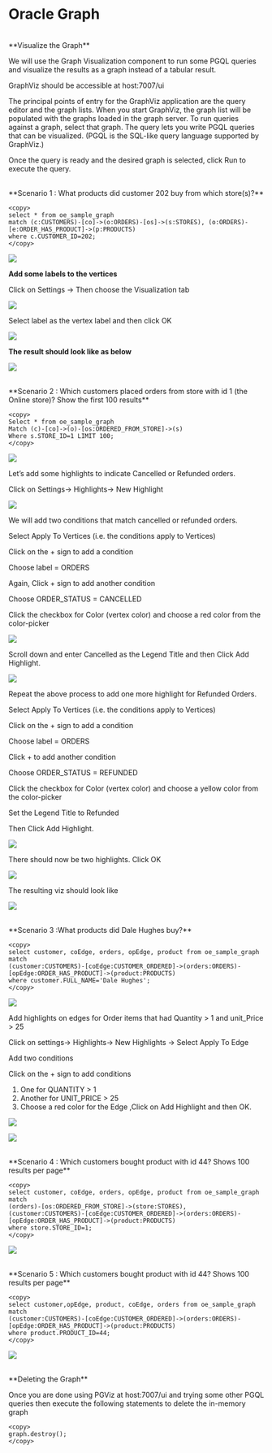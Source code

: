 
# Oracle Graph 

<br>
**Visualize the Graph**

We will use the Graph Visualization component to run some PGQL queries and visualize the results as a graph instead of a tabular result.

GraphViz should be accessible at host:7007/ui

The principal points of entry for the GraphViz application are the query editor and the graph lists.
When you start GraphViz, the graph list will be populated with the graphs loaded in the graph server. To run queries against a graph, select that graph. The query lets you write PGQL queries that can be visualized. (PGQL is the SQL-like query language supported by GraphViz.)

Once the query is ready and the desired graph is selected, click Run to execute the query.


<br>
**Scenario 1 : What products did customer 202 buy from which store(s)?**

````
<copy>
select * from oe_sample_graph 
match (c:CUSTOMERS)-[co]->(o:ORDERS)-[os]->(s:STORES), (o:ORDERS)-[e:ORDER_HAS_PRODUCT]->(p:PRODUCTS) 
where c.CUSTOMER_ID=202;
</copy>
````
 
![](./images/IMGG22.PNG)

**Add some labels to the vertices**

Click on Settings -> Then choose the Visualization tab 

![](./images/IMGG23.PNG)

Select label as the vertex label and then click OK

![](./images/IMGG23.PNG)

**The result should look like as below**

![](./images/IMGG23.PNG)


<br>
**Scenario 2 : Which customers placed orders from  store with id 1 (the Online store)? 
Show the first 100 results**

````
<copy>
Select * from oe_sample_graph 
Match (c)-[co]->(o)-[os:ORDERED_FROM_STORE]->(s)
Where s.STORE_ID=1 LIMIT 100;
</copy>
````
 
![](./images/IMGG26.PNG)

Let’s add some highlights to indicate Cancelled or Refunded orders.

Click on Settings-> Highlights-> New Highlight 

![](./images/IMGG27.PNG)

We will add two conditions that match cancelled or refunded orders.

Select Apply To Vertices (i.e. the conditions apply to Vertices)

Click on the +  sign to add a condition

Choose label = ORDERS

Again, Click + sign  to add another condition

Choose ORDER_STATUS = CANCELLED

Click the checkbox for Color (vertex color) and choose a red color from the color-picker

![](./images/IMGG28.PNG)

Scroll down and enter Cancelled as the Legend Title and then Click Add Highlight.

![](./images/IMGG29.PNG)

Repeat the above process to add one more highlight for Refunded Orders.

Select Apply To Vertices (i.e. the conditions apply to Vertices)

Click on the +  sign to add a condition

Choose label = ORDERS

Click + to add another condition

Choose ORDER_STATUS = REFUNDED

Click the checkbox for Color (vertex color) and choose a yellow color from the color-picker

Set the Legend Title to Refunded

Then Click Add Highlight.

![](./images/IMGG30.PNG)

There should now be two highlights. Click OK

![](./images/IMGG31.PNG)


The resulting viz should look like

![](./images/IMGG32.PNG)


<br>
**Scenario 3 :What products did Dale Hughes buy?**

````
<copy>
select customer, coEdge, orders, opEdge, product from oe_sample_graph match 
(customer:CUSTOMERS)-[coEdge:CUSTOMER_ORDERED]->(orders:ORDERS)-[opEdge:ORDER_HAS_PRODUCT]->(product:PRODUCTS)
where customer.FULL_NAME='Dale Hughes';
</copy>
````
 
![](./images/IMGG33.PNG)

Add highlights on edges for Order items that had Quantity > 1 and unit_Price > 25

Click on settings-> Highlights-> New Highlights -> Select Apply To Edge

Add two conditions

Click on the +  sign to add conditions

1.	One for QUANTITY > 1
2.	Another for UNIT_PRICE > 25
3.	Choose a red color for the Edge ,Click on Add Highlight and then OK.

![](./images/IMGG34.PNG)

![](./images/IMGG35.PNG)


<br>
**Scenario 4 : Which customers bought product with id 44? Shows 100 results per page**

````
<copy>
select customer, coEdge, orders, opEdge, product from oe_sample_graph match 
(orders)-[os:ORDERED_FROM_STORE]->(store:STORES),
(customer:CUSTOMERS)-[coEdge:CUSTOMER_ORDERED]->(orders:ORDERS)-[opEdge:ORDER_HAS_PRODUCT]->(product:PRODUCTS)
where store.STORE_ID=1;
</copy>
````
 
![](./images/IMGG36.PNG)

<br>
**Scenario 5 : Which customers bought product with id 44? Shows 100 results per page**

````
<copy>
select customer,opEdge, product, coEdge, orders from oe_sample_graph match 
(customer:CUSTOMERS)-[coEdge:CUSTOMER_ORDERED]->(orders:ORDERS)-[opEdge:ORDER_HAS_PRODUCT]->(product:PRODUCTS)
where product.PRODUCT_ID=44;
</copy>
````
 
![](./images/IMGG37.PNG)

<br>
**Deleting the Graph**

Once you are done using PGViz at host:7007/ui and trying some other PGQL queries then execute the following statements to delete the in-memory graph 

````
<copy>
graph.destroy();
</copy>
````

 
 
 
